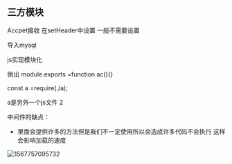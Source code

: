 ## 三方模块

Accpet接收 在setHeader中设置 一般不需要设置

导入mysql

js实现模块化

倒出 module.exports =function ac(){}

const a =require(./a);

a是另外一个js文件 2

中间件的缺点：

- 里面会提供许多的方法但是我们不一定使用所以会造成许多代码不会执行  这样会影响加载的速度

![1567757095732](C:\Users\HP\AppData\Roaming\Typora\typora-user-images\1567757095732.png)

